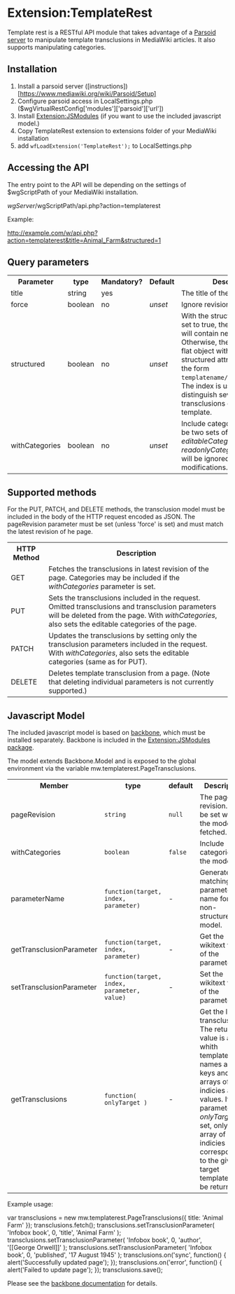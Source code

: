 # Extension:TemplateRest

Template rest is a RESTful API module that takes advantage of a [Parsoid server](https://www.mediawiki.org/wiki/Parsoid) to manipulate template transclusions in MediaWiki articles.  It also supports manipulating categories.

## Installation

1. Install a parsoid server ([instructions])[https://www.mediawiki.org/wiki/Parsoid/Setup]
1. Configure parsoid access in LocalSettings.php ($wgVirtualRestConfig['modules']['parsoid']['url'])
1. Install [Extension:JSModules](https://github.com/AndreasJonsson/JSModules) (if you want to use the included javascript model.)
1. Copy TemplateRest extension to extensions folder of your MediaWiki installation
1. add <code>wfLoadExtension('TemplateRest');</code> to LocalSettings.php

## Accessing the API

The entry point to the API will be depending on the settings of $wgScriptPath of your MediaWiki installation.

   $wgServer/$wgScriptPath/api.php?action=templaterest

Example:

   http://example.com/w/api.php?action=templaterest&title=Animal_Farm&structured=1

## Query parameters

<table>
  <tr><th>Parameter</th><th>type</th><th>Mandatory?</th><th>Default</th><th>Description</th></tr>
  <tr><td>title</td><td>string</td><td>yes</td><td></td><td>The title of the article.</td></tr>
  <tr><td>force</td><td>boolean</td><td>no</td><td><i>unset</i></td><td>Ignore revision mismatch.</td></tr>
  <tr><td>structured</td><td>boolean</td><td>no</td><td><i>unset</i></td><td>With the structured parameter set to true, the produced result will contain nested objects.  Otherwise, the result will be a flat object with hierarcically structured attribute names on the form <code>templatename/index/parameter</code>.  The index is used to distinguish several transclusions of the same template.</td></tr>
  <tr><td>withCategories</td><td>boolean</td><td>no</td><td><i>unset</i></td><td>Include categories.  There will be two sets of categories: <em>editableCategories</em> and <em>readonlyCategories</em>.  The latter will be ignored on modifications.</td></tr>
</table>

## Supported methods

For the PUT, PATCH, and DELETE methods, the transclusion model must be included in the body of the HTTP request encoded as JSON.  The pageRevision parameter must be set (unless 'force' is set) and must match the latest revision of he page.

<table>
  <tr><th>HTTP Method</th><th>Description</th></tr>
  <tr><td>GET</td><td>Fetches the transclusions in latest revision of the page.  Categories may be included if the <em>withCategories</em> parameter is set.</td></tr>
  <tr><td>PUT</td><td>Sets the transclusions included in the request.  Omitted transclusions and transclusion parameters will be deleted from the page.  With <em>withCategories</em>, also sets the editable categories of the page.</td></tr>
  <tr><td>PATCH</td><td>Updates the transclusions by setting only the transclusion parameters included in the request.  With <em>withCategories</em>, also sets the editable categories (same as for PUT).</td></tr>
  <tr><td>DELETE</td><td>Deletes template transclusion from a page.  (Note that deleting individual parameters is not currently supported.)</td></tr>
</table>

## Javascript Model

The included javascript model is based on [backbone](http://backbonejs.org/), which must be installed separately.  Backbone is included in the [Extension:JSModules package](https://github.com/AndreasJonsson/JSModules).

The model extends Backbone.Model and is exposed to the global environment via the variable mw.templaterest.PageTransclusions.

<table>
  <tr><th>Member</th><th>type</th><th>default</th><th>Description</th></tr>
  <tr><td>pageRevision</td><td><code>string</code></td><td><code>null</code></td><td>The page revision.  Will be set when the model is fetched.</td></tr>
  <tr><td>withCategories</td><td><code>boolean</code></td><td><code>false</code></td><td>Include categories in the model.</td></tr>
  <tr><td>parameterName</td><td><code>function(target, index, parameter)</code></td><td>-</td><td>Generate a matching parameter name for the non-structured model.</td></tr>
  <tr><td>getTransclusionParameter</td><td><code>function(target, index, parameter)</code></td><td>-</td><td>Get the wikitext value of the parameter.</td></tr>
  <tr><td>setTransclusionParameter</td><td><code>function(target, index, parameter, value)</code></td><td>-</td><td>Set the wikitext value of the parameter.</td></tr>
  <tr><td>getTransclusions</td><td><code>function( onlyTarget )</code></td><td>-</td><td>Get the list of transclusions.  The returned value is a map whith template names as keys and arrays of indicies as values.  If the parameter <em>onlyTarget</em> is set, only the array of indicies corresponding to the given target template will be returned.</td></tr>
</table>

Example usage:

 var transclusions = new mw.templaterest.PageTransclusions({ title: 'Animal Farm' });
 transclusions.fetch();
 transclusions.setTransclusionParameter( 'Infobox book', 0, 'title', 'Animal Farm' );
 transclusions.setTransclusionParameter( 'Infobox book', 0, 'author', '[[George Orwell]]' );
 transclusions.setTransclusionParameter( 'Infobox book', 0, 'published', '17 August 1945' );
 transclusions.on('sync', function() { alert('Successfully updated page'); });
 transclusions.on('error', function() { alert('Failed to update page'); });
 transclusions.save();

Please see the [backbone documentation](http://backbonejs.org/) for details.
